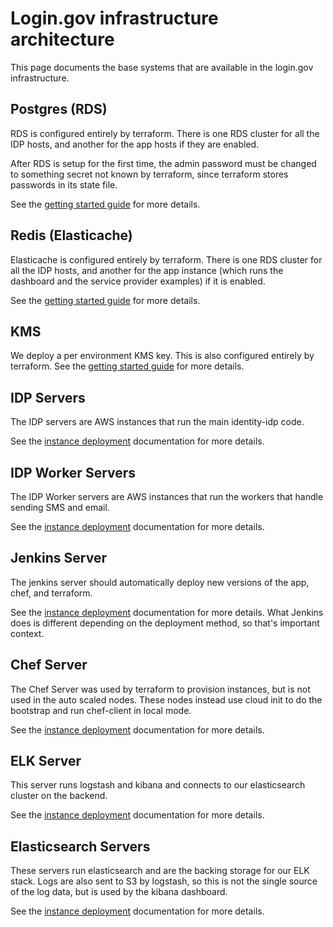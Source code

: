 # Login.gov infrastructure architecture

This page documents the base systems that are available in the login.gov
infrastructure.

## Postgres (RDS)

RDS is configured entirely by terraform.  There is one RDS cluster for all the
IDP hosts, and another for the app hosts if they are enabled.

After RDS is setup for the first time, the admin password must be changed to
something secret not known by terraform, since terraform stores passwords in its
state file.

See the [getting started guide](getting-started.md) for more details.

## Redis (Elasticache)

Elasticache is configured entirely by terraform.  There is one RDS cluster for
all the IDP hosts, and another for the app instance (which runs the dashboard
and the service provider examples) if it is enabled.

See the [getting started guide](getting-started.md) for more details.

## KMS

We deploy a per environment KMS key.  This is also configured entirely by
terraform.  See the [getting started guide](getting-started.md) for more
details.

## IDP Servers

The IDP servers are AWS instances that run the main identity-idp code.

See the [instance deployment](instance-deployment.md) documentation for more
details.

## IDP Worker Servers

The IDP Worker servers are AWS instances that run the workers that handle
sending SMS and email.

See the [instance deployment](instance-deployment.md) documentation for more
details.

## Jenkins Server

The jenkins server should automatically deploy new versions of the app, chef,
and terraform.

See the [instance deployment](instance-deployment.md) documentation for more
details.  What Jenkins does is different depending on the deployment method, so
that's important context.

## Chef Server

The Chef Server was used by terraform to provision instances, but is not
used in the auto scaled nodes.  These nodes instead use cloud init to do the
bootstrap and run chef-client in local mode.

See the [instance deployment](instance-deployment.md) documentation for more
details.

## ELK Server

This server runs logstash and kibana and connects to our elasticsearch cluster
on the backend.

See the [instance deployment](instance-deployment.md) documentation for more
details.

## Elasticsearch Servers

These servers run elasticsearch and are the backing storage for our ELK stack.
Logs are also sent to S3 by logstash, so this is not the single source of the
log data, but is used by the kibana dashboard.

See the [instance deployment](instance-deployment.md) documentation for more
details.
